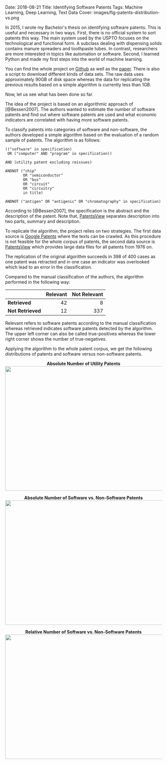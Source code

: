 Date: 2018-08-21
Title: Identifying Software Patents
Tags: Machine Learning, Deep Learning, Text Data
Cover: images/fig-patents-distribution-vs.png

In 2015, I wrote my Bachelor's thesis on identifying software patents. This is useful
and necessary in two ways. First, there is no official system to sort patents this way.
The main system used by the USPTO focuses on the technological and functional form. A
subclass dealing with dispensing solids contains manure spreaders and toothpaste tubes.
In contrast, researchers are more interested in topics like automation or software.
Second, I learned Python and made my first steps into the world of machine learning.

You can find the whole project on [Github][1] as well as the [paper][2]. There is also a
script to download different kinds of data sets. The raw data uses approximately 90GB of
disk space whereas the data for replicating the previous results based on a simple
algorithm is currently less than 1GB.

Now, let us see what has been done so far.

<!-- PELICAN_END_SUMMARY -->

The idea of the project is based on an algorithmic approach of [@Bessen2007]. The
authors wanted to estimate the number of software patents and find out where software
patents are used and what economic indicators are correlated with having more software
patents.

To classify patents into categories of software and non-software, the authors developed
a simple algorithm based on the evaluation of a random sample of patents. The algorithm
is as follows:

    (("software" in specification)
     OR ("computer" AND "program" in specification))

    AND (utility patent excluding reissues)

    ANDNOT ("chip"
            OR "semiconductor"
            OR "bus"
            OR "circuit"
            OR "circuitry"
            in title)

    ANDNOT ("antigen" OR "antigenic" OR "chromatography" in specification)

According to [@Bessen2007], the specification is the abstract and the description of the
patent. Note that, [PatentsView] separates description into two parts, summary and
description.

To replicate the algorithm, the project relies on two strategies. The first data source
is [Google Patents] where the texts can be crawled. As this procedure is not feasible
for the whole corpus of patents, the second data source is [PatentsView] which provides
large data files for all patents from 1976 on.

The replication of the original algorithm succeeds in 398 of 400 cases as one patent was
retracted and in one case an indicator was overlooked which lead to an error in the
classification.

Compared to the manual classification of the authors, the algorithm performed in the
following way:


|                   | Relevant   | Not Relevant   |
| ---------------   | ---------: | -------------: |
| **Retrieved**     | 42         | 8              |
| **Not Retrieved** | 12         | 337            |

Relevant refers to software patents according to the manual classification whereas
retrieved indicates software patents detected by the algorithm. The upper left corner
can also be called true-positives whereas the lower right corner shows the number of
true-negatives.

Applying the algorithm to the whole patent corpus, we get the following distributions of
patents and software versus non-software patents.


<p align="center">
    <b>Absolute Number of Utility Patents</b><br>
    <img src="{static}/images/fig-patents-distribution.png"
    width="600" height="400">
</p>


<p align="center">
    <b>Absolute Number of Software vs. Non-Software Patents</b><br>
    <img src="{static}/images/fig-patents-distribution-vs.png"
    width="600" height="400">
</p>


<p align="center">
    <b>Relative Number of Software vs. Non-Software Patents</b><br>
    <img src="{static}/images/fig-patents-distribution-vs-shares.png"
    width="600" height="400">
</p>


[1]: https://github.com/tobiasraabe/software_patents
[2]: https://github.com/tobiasraabe/software_patents/blob/master/paper.pdf
[Google Patents]: https://patents.google.com
[PatentsView]: https://www.patentsview.org/web/